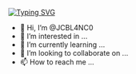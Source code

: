 [![Typing SVG](https://readme-typing-svg.demolab.com?font=Fira+Code&duration=3000&pause=1000&color=24F700&width=435&lines=Hi%2C+there;I'm+Juan+Carlos)](https://git.io/typing-svg)


- 👋 Hi, I’m @JCBL4NC0
- 👀 I’m interested in ...
- 🌱 I’m currently learning ...
- 💞️ I’m looking to collaborate on ...
- 📫 How to reach me ...

<!---
JCBL4NC0/JCBL4NC0 is a ✨ special ✨ repository because its `README.md` (this file) appears on your GitHub profile.
You can click the Preview link to take a look at your changes.
--->
